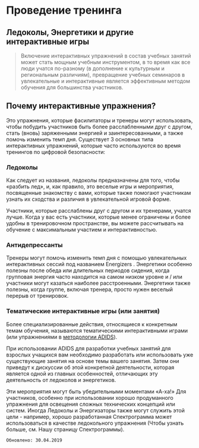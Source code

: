 # Проведение тренинга

## Ледоколы, Энергетики и другие интерактивные игры
> Включение интерактивных упражнений в состав учебных занятий может стать мощным учебным инструментом, в то время как все люди учатся по-разному (в дополнение к культурным и региональным различиям), превращение учебных семинаров в увлекательные и интерактивные является эффективным методом обучения для большинства участников.

## Почему интерактивные упражнения?
Это упражнения, которые фасилитаторы и тренеры могут использовать, чтобы побудить участников быть более расслабленными друг с другом, стать (вновь) заряженными энергией и заинтересованными, а также помочь изменить темп дня. Существует 3 основных типа интерактивных упражнений, которые часто используются во время тренингов по цифровой безопасности:

### Ледоколы
Как следует из названия, ледоколы предназначены для того, чтобы «разбить лед», и, как правило, это веселые игры и мероприятия, посвященные знакомству с вами, которые также помогают участникам узнать их сходства и различия в увлекательной игровой форме. 

Участники, которые расслаблены друг с другом и их тренерами, учатся лучше. Когда у вас есть участники, которые менее ограничены и более удобны в тренировочном пространстве, вы можете рассчитывать на обучение с максимальным участием и интерактивностью.

### Антидепрессанты
Тренеры могут помочь изменить темп дня с помощью увлекательных интерактивных сессий под названием Energizers . Энергетики особенно полезны после обеда или длительных периодов сидения, когда групповая энергия часто находится на самом низком уровне и / или участники могут казаться наиболее расстроенными. Энергетики также полезны, когда группе,
включая тренера, просто нужен веселый перерыв от тренировок.

### Тематические интерактивные игры (или занятия)
Более специализированные действия, относящиеся к конкретным темам обучения, называются тематическими интерактивными играми (или упражнениями в [методологии ADIDS](http://www.level-up.cc/before-an-event/levelups-approach-to-adult-learning/)). 

При использовании ADIDS для разработки учебных занятий для взрослых учащихся вам необходимо разработать или использовать уже существующие занятия на основе темы вашего занятия. Затем они приведут к дискуссии об этой конкретной деятельности, которая является одной из главных особенностей, отличающих эту деятельность от ледоколов и энергетиков.

Эти мероприятия могут быть убедительными моментами «А-ха!» Для участников, особенно при использовании хорошо продуманного упражнения для освещения сложных технических концепций или систем. Иногда Ледоколы и Энергизаторы также могут служить этой цели - например, хорошо разработанная Спектрограмма может использоваться в качестве ледокольного упражнения (Чтобы узнать больше, см. Нашу страницу Спектрограммы).



`Обновлено: 30.04.2019`

